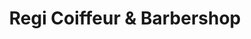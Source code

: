 ---
title: "Regi Coiffeur & Barbershop"
url: /regensdorf/regi-coiffeur-und-barbershop/
shop: Friseur
---